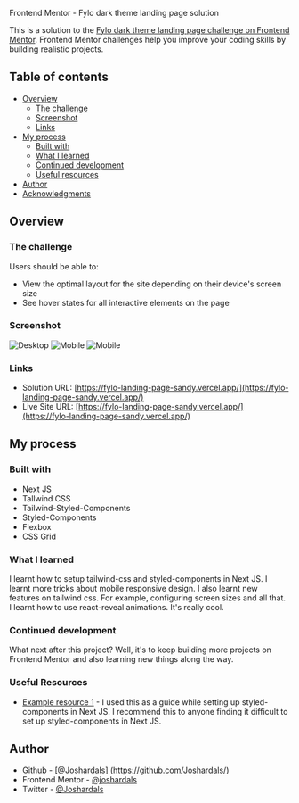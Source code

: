  Frontend Mentor - Fylo dark theme landing page solution

This is a solution to the [Fylo dark theme landing page challenge on Frontend Mentor](https://www.frontendmentor.io/challenges/fylo-dark-theme-landing-page-5ca5f2d21e82137ec91a50fd). Frontend Mentor challenges help you improve your coding skills by building realistic projects. 

## Table of contents

- [Overview](#overview)
  - [The challenge](#the-challenge)
  - [Screenshot](#screenshot)
  - [Links](#links)
- [My process](#my-process)
  - [Built with](#built-with)
  - [What I learned](#what-i-learned)
  - [Continued development](#continued-development)
  - [Useful resources](#useful-resources)
- [Author](#author)
- [Acknowledgments](#acknowledgments)

## Overview

### The challenge

Users should be able to:

- View the optimal layout for the site depending on their device's screen size
- See hover states for all interactive elements on the page

### Screenshot

![Desktop](screenshots/desktop-home.png)
![Mobile](./screenshots/mobile_screenshot.png)
![Mobile](./screenshots/mobile_screenshot2.png)

### Links

- Solution URL: [https://fylo-landing-page-sandy.vercel.app/](https://fylo-landing-page-sandy.vercel.app/)
- Live Site URL: [https://fylo-landing-page-sandy.vercel.app/](https://fylo-landing-page-sandy.vercel.app/)

## My process

### Built with

- Next JS
- Tallwind CSS
- Tailwind-Styled-Components
- Styled-Components
- Flexbox
- CSS Grid

### What I learned

I learnt how to setup tailwind-css and styled-components in Next JS.
I learnt more tricks about mobile responsive design.
I also learnt new features on tailwind css. For example, configuring screen sizes and all that.
I learnt how to use react-reveal animations. It's really cool.

### Continued development

What next after this project? Well, it's to keep building more projects on Frontend Mentor and also learning new things along the way.

### Useful Resources

- [Example resource 1](https://styled-components.com/docs/advanced) - I used this as a guide while setting up styled-components in Next JS. I recommend this to anyone finding it difficult to set up styled-components in Next JS.

## Author

- Github - [@Joshardals] (https://github.com/Joshardals/)
- Frontend Mentor - [@joshardals](https://www.frontendmentor.io/profile/Joshardals)
- Twitter - [@Joshardals](https://www.twitter.com/joshardals)
